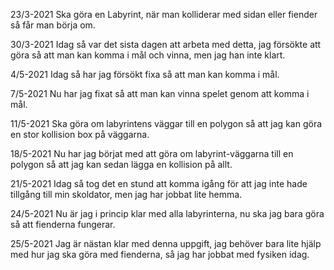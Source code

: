 23/3-2021
Ska göra en Labyrint, när man kolliderar med sidan eller fiender så får man börja om.

30/3-2021
Idag så var det sista dagen att arbeta med detta, jag försökte att göra så att man kan komma i mål och vinna, men jag han inte klart.

4/5-2021
Idag så har jag försökt fixa så att man kan komma i mål.

7/5-2021
Nu har jag fixat så att man kan vinna spelet genom att komma i mål.

11/5-2021
Ska göra om labyrintens väggar till en polygon så att jag kan göra en stor kollision box på väggarna.

18/5-2021
Nu har jag börjat med att göra om labyrint-väggarna till en polygon så att jag kan sedan lägga en kollision på allt.

21/5-2021
Idag så tog det en stund att komma igång för att jag inte hade tillgång till min skoldator, men jag har jobbat lite hemma.

24/5-2021
Nu är jag i princip klar med alla labyrinterna, nu ska jag bara göra så att fienderna fungerar.

25/5-2021
Jag är nästan klar med denna uppgift, jag behöver bara lite hjälp med hur jag ska göra med fienderna, så jag har jobbat med fysiken idag.